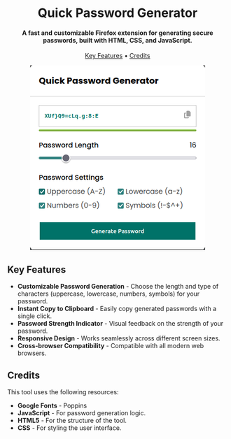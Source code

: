 <h1 align="center">
  <br>
    Quick Password Generator
  <br>
</h1>

<h4 align="center">A fast and customizable Firefox extension for generating secure passwords, built with HTML, CSS, and JavaScript.</h4>

<p align="center">
  <a href="#key-features">Key Features</a> •
  <a href="#credits">Credits</a>
</p>

<div align="center">
<img src="https://raw.githubusercontent.com/eric-zamora-tech/quick-pass/main/assets/showcase.png"/>
</div>

## Key Features

* **Customizable Password Generation** - Choose the length and type of characters (uppercase, lowercase, numbers, symbols) for your password.
* **Instant Copy to Clipboard** - Easily copy generated passwords with a single click.
* **Password Strength Indicator** - Visual feedback on the strength of your password.
* **Responsive Design** - Works seamlessly across different screen sizes.
* **Cross-browser Compatibility** - Compatible with all modern web browsers.

## Credits
This tool uses the following resources:
* **Google Fonts** - Poppins
* **JavaScript** - For password generation logic.
* **HTML5** - For the structure of the tool.
* **CSS** - For styling the user interface.
